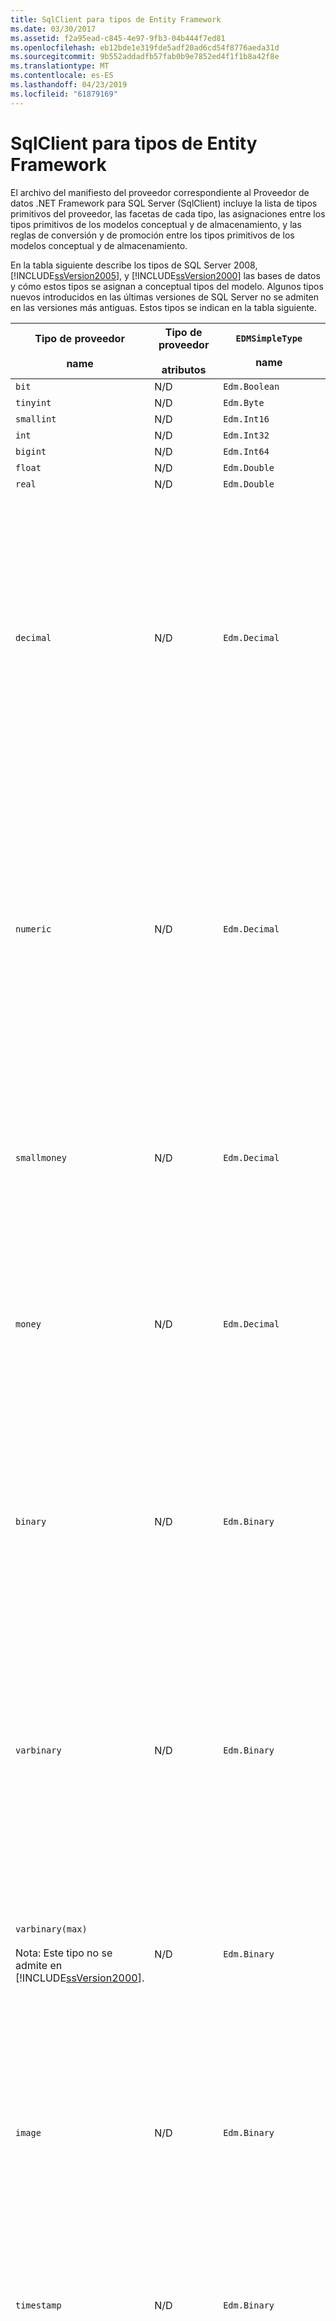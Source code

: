 ```yaml
---
title: SqlClient para tipos de Entity Framework
ms.date: 03/30/2017
ms.assetid: f2a95ead-c845-4e97-9fb3-04b444f7ed81
ms.openlocfilehash: eb12bde1e319fde5adf20ad6cd54f8776aeda31d
ms.sourcegitcommit: 9b552addadfb57fab0b9e7852ed4f1f1b8a42f8e
ms.translationtype: MT
ms.contentlocale: es-ES
ms.lasthandoff: 04/23/2019
ms.locfileid: "61879169"
---
```

# <a name="sqlclient-for-entity-frameworktypes"></a>SqlClient para tipos de Entity Framework
El archivo del manifiesto del proveedor correspondiente al Proveedor de datos .NET Framework para SQL Server (SqlClient) incluye la lista de tipos primitivos del proveedor, las facetas de cada tipo, las asignaciones entre los tipos primitivos de los modelos conceptual y de almacenamiento, y las reglas de conversión y de promoción entre los tipos primitivos de los modelos conceptual y de almacenamiento.  
  
 En la tabla siguiente describe los tipos de SQL Server 2008, [!INCLUDE[ssVersion2005](../../../../../includes/ssversion2005-md.md)], y [!INCLUDE[ssVersion2000](../../../../../includes/ssversion2000-md.md)] las bases de datos y cómo estos tipos se asignan a conceptual tipos del modelo. Algunos tipos nuevos introducidos en las últimas versiones de SQL Server no se admiten en las versiones más antiguas. Estos tipos se indican en la tabla siguiente.  
  
|Tipo de proveedor<br /><br /> name|Tipo de proveedor<br /><br /> atributos|`EDMSimpleType`<br /><br /> name|Facets|  
|----------------------------|----------------------------------|------------------------------|------------|  
|`bit`|N/D|`Edm.Boolean`|N/D|  
|`tinyint`|N/D|`Edm.Byte`|N/D|  
|`smallint`|N/D|`Edm.Int16`|N/D|  
|`int`|N/D|`Edm.Int32`|N/D|  
|`bigint`|N/D|`Edm.Int64`|N/D|  
|`float`|N/D|`Edm.Double`|N/D|  
|`real`|N/D|`Edm.Double`|N/D|  
|`decimal`|N/D|`Edm.Decimal`|Precisión:<br /><br /> -Como mínimo: 1<br /><br /> -Máximo: 38<br /><br /> -Default: 18<br /><br /> -Constante: False<br /><br /> Escala:<br /><br /> -Como mínimo: 0<br /><br /> -Máximo: 38<br /><br /> -Default: 0<br /><br /> -Constante: False|  
|`numeric`|N/D|`Edm.Decimal`|Precisión:<br /><br /> -Como mínimo: 1<br /><br /> -Máximo: 38<br /><br /> -Default: 18<br /><br /> -Constante: False<br /><br /> Escala:<br /><br /> -Como mínimo: 0<br /><br /> -Máximo: 38<br /><br /> -Default: 0<br /><br /> -Constante: False|  
|`smallmoney`|N/D|`Edm.Decimal`|Precisión:<br /><br /> -Default: 10<br /><br /> -Constante: True<br /><br /> Escala:<br /><br /> -Default: 4<br /><br /> -Constante: True|  
|`money`|N/D|`Edm.Decimal`|Precisión:<br /><br /> -Default: 19<br /><br /> -Constante: True<br /><br /> Escala:<br /><br /> -Default: 4<br /><br /> -Constante: True|  
|`binary`|N/D|`Edm.Binary`|MaxLength:<br /><br /> -Como mínimo: 1<br /><br /> -Máximo: 8000<br /><br /> -Default: 8000<br /><br /> -Constante: False<br /><br /> FixedLength:<br /><br /> -Default: True<br /><br /> -Constante: True|  
|`varbinary`|N/D|`Edm.Binary`|MaxLength:<br /><br /> -Como mínimo: 1<br /><br /> -Máximo: 8000<br /><br /> -Default: 8000<br /><br /> -Constante: False<br /><br /> FixedLength:<br /><br /> -Default: False<br /><br /> -Constante: True|  
|`varbinary(max)`<br /><br /> Nota: Este tipo no se admite en [!INCLUDE[ssVersion2000](../../../../../includes/ssversion2000-md.md)].|N/D|`Edm.Binary`|MaxLength:<br /><br /> -Default: 214748364780<br /><br /> -Constante: True<br /><br /> FixedLength:<br /><br /> -Default: False<br /><br /> -Constante: True|  
|`image`|N/D|`Edm.Binary`|MaxLength:<br /><br /> -Default: 2147483647<br /><br /> -Constante: True<br /><br /> FixedLength:<br /><br /> -Default: False<br /><br /> -Constante: True|  
|`timestamp`|N/D|`Edm.Binary`|MaxLength:<br /><br /> -Default: 8<br /><br /> -Constante: True<br /><br /> FixedLength:<br /><br /> -Default: True<br /><br /> -Constante: True|  
|`rowversion`|N/D|`Edm.Binary`|MaxLength:<br /><br /> -Default: 8<br /><br /> -Constante: True<br /><br /> FixedLength:<br /><br /> -Default: True<br /><br /> -Constante: True|  
|`smalldatetime`|N/D|`Edm.DateTime`|Precisión:<br /><br /> -Default: 0<br /><br /> -Constante: True|  
|`datetime`|N/D|`Edm.DateTime`|Precisión:<br /><br /> -Default: 3<br /><br /> -Constante: True|  
|`date`<br /><br /> Nota: Este tipo no se admite en SQL Server 2005 y SQL Server 2000.|N/D|`Edm.DateTime`|Precisión:<br /><br /> -Default: 0<br /><br /> -Constante: False|  
|`time`<br /><br /> Nota: Este tipo no se admite en SQL Server 2005 y SQL Server 2000.|N/D|`Edm.Time`|Precisión:<br /><br /> -Default: 7<br /><br /> -Constante: False|  
|`datetime2`<br /><br /> Nota: Este tipo no se admite en SQL Server 2005 y SQL Server 2000.|N/D|`Edm.DateTime`|Precisión:<br /><br /> -Default: 7<br /><br /> -Constante: False|  
|`datetimeoffset`<br /><br /> Nota: Este tipo no se admite en SQL Server 2005 y SQL Server 2000.|N/D|`Edm.DateTimeOffset`|Precisión:<br /><br /> -Default: 7<br /><br /> -Constante: False|  
|`nvarchar`<br /><br /> Nota: Este tipo no se admite en [!INCLUDE[ssVersion2000](../../../../../includes/ssversion2000-md.md)].|N/D|`Edm.String`|MaxLength:<br /><br /> -Como mínimo: 1<br /><br /> -Máximo: 4000<br /><br /> -Default: 4000<br /><br /> -Constante: False<br /><br /> Unicode:<br /><br /> -Default: True<br /><br /> -Constante: True<br /><br /> FixedLength:<br /><br /> -Default: False<br /><br /> -Constante: True|  
|`varchar`<br /><br /> Nota: Este tipo no se admite en [!INCLUDE[ssVersion2000](../../../../../includes/ssversion2000-md.md)].|N/D|`Edm.String`|MaxLength:<br /><br /> -Como mínimo: 1<br /><br /> -Máximo: 8000<br /><br /> -Default: 8000<br /><br /> -Constante: False<br /><br /> Unicode:<br /><br /> -Default: False<br /><br /> -Constante: True<br /><br /> FixedLength:<br /><br /> -Default: False<br /><br /> -Constante: True|  
|`char`|N/D|`Edm.String`|MaxLength:<br /><br /> -Como mínimo: 1<br /><br /> -Máximo: 8000<br /><br /> -Default: 8000<br /><br /> -Constante: False<br /><br /> Unicode:<br /><br /> -Default: False<br /><br /> -Constante: True<br /><br /> FixedLength:<br /><br /> -Default: True<br /><br /> -Constante: True|  
|`nchar`|N/D|`Edm.String`|MaxLength:<br /><br /> -Como mínimo: 1<br /><br /> -Máximo: 4000<br /><br /> -Default: 4000<br /><br /> -Constante: False<br /><br /> Unicode:<br /><br /> -Default: True<br /><br /> -Constante: True<br /><br /> FixedLength:<br /><br /> -Default: True<br /><br /> -Constante: True|  
|`varchar`(`max`)|N/D|`Edm.String`|MaxLength:<br /><br /> -Default: 2147483647<br /><br /> -Constante: True<br /><br /> Unicode:<br /><br /> -Default: False<br /><br /> -Constante: True<br /><br /> FixedLength:<br /><br /> -Default: False<br /><br /> -Constante: True|  
|`nvarchar`(`max`)|N/D|`Edm.String`|MaxLength:<br /><br /> -Default: 1073741823<br /><br /> -Constante: True<br /><br /> Unicode:<br /><br /> -Default: True<br /><br /> -Constante: True<br /><br /> FixedLength:<br /><br /> -Default: False<br /><br /> -Constante: True|  
|`ntext`|Igual comparable: False<br /><br /> Comparable en orden: False|`Edm.String`|MaxLength:<br /><br /> -Default: 1073741823<br /><br /> -Constante: True<br /><br /> Unicode:<br /><br /> -Default: False<br /><br /> -Constante: True<br /><br /> FixedLength:<br /><br /> -Default: False<br /><br /> -Constante: True|  
|`text`|Igual comparable: False<br /><br /> Comparable en orden: False|`Edm.String`|MaxLength:<br /><br /> -Default: 2147483647<br /><br /> -Constante: True<br /><br /> Unicode:<br /><br /> -Default: False<br /><br /> -Constante: True<br /><br /> FixedLength:<br /><br /> -Default: False<br /><br /> -Constante: True|  
|`Unique`<br /><br /> `identifier`|Igual comparable: True<br /><br /> Comparable en orden: True|`Edm.Guid`|N/D|  
|`xml`|Igual comparable: False<br /><br /> Comparable en orden: False|`Edm.String`|MaxLength:<br /><br /> -Default: 1073741823<br /><br /> -Constante: True<br /><br /> Unicode:<br /><br /> -Default: True<br /><br /> -Constante: True<br /><br /> FixedLength:<br /><br /> -Default: False<br /><br /> -Constante: True|  
  
## <a name="see-also"></a>Vea también

- [Especificaciones CSDL, SSDL MSL](../../../../../docs/framework/data/adonet/ef/language-reference/csdl-ssdl-and-msl-specifications.md)
